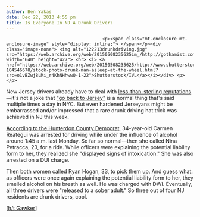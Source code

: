 ```yaml
---
author: Ben Yakas
date: Dec 22, 2013 4:55 pm
title: Is Everyone In NJ A Drunk Driver?
---
```


	
										<p><span class="mt-enclosure mt-enclosure-image" style="display: inline;"> </span></p><div class="image-none"> <img alt="122213drunkdriving.jpg" src="https://web.archive.org/web/20150508235625im_/http://gothamist.com/attachments/byakas/122213drunkdriving.jpg" width="640" height="427"> <br> <i> <a href="https://web.archive.org/web/20150508235625/http://www.shutterstock.com/pic-104546678/stock-photo-drunk-man-asleep-at-the-wheel.html?src=o1vBZwj8LMi_r4KhNHhwwQ-1-22">Shutterstock/IVL</a></i></div> <p></p>

<p>New Jersey drivers already have to deal with <a href="https://web.archive.org/web/20150508235625/http://gothamist.com/2013/11/07/jerseys_jitney_drivers_love_faceboo.php">less-than-sterling reputations</a>&#x2014;it&apos;s not a joke that <a href="https://web.archive.org/web/20150508235625/http://www.youtube.com/watch?v=Yyuun4O9Ko0">&quot;go back to Jersey&quot;</a> is a normal thing that&apos;s said multiple times a day in NYC. But even hardened Jerseyans might be embarrassed and/or impressed that a rare drunk driving hat trick was achieved in NJ this week. </p>

<p><a href="https://web.archive.org/web/20150508235625/http://www.nj.com/hunterdon-county-democrat/index.ssf/2013/12/both_drivers_called_to_pick_up.html">According to the Hunterdon County Democrat</a>, 34-year-old Carmen Reategui was arrested for driving while under the influence of alcohol around 1:45 a.m. last Monday. So far so normal&#x2014;then she called Nina Petracca, 23, for a ride. While officers were explaining the potential liability form to her, they realized she &quot;displayed signs of intoxication.&quot; She was also arrested on a DUI charge.</p>

<p>Then both women called Ryan Hogan, 33, to pick them up. And guess what: as officers were once again explaining the potential liability form to her, they smelled alcohol on his breath as well. He was charged with DWI. Eventually, all three drivers were &quot;released to a sober adult.&quot; So three out of four NJ residents are drunk drivers, cool.</p>

<p>[<a href="https://web.archive.org/web/20150508235625/http://gawker.com/new-jersey-trio-invent-the-human-centipede-of-dui-1487890597">h/t Gawker</a>]</p>					
										
									
				